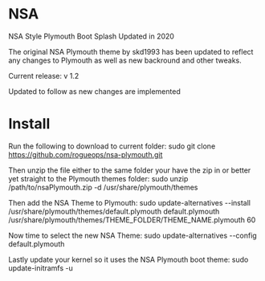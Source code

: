 # NSA
NSA Style Plymouth Boot Splash Updated in 2020

The original NSA Plymouth theme by skd1993 has been updated
to reflect any changes to Plymouth as well as new backround
and other tweaks.

Current release: v 1.2

Updated to follow as new changes are implemented

# Install
Run the following to download to current folder:
sudo git clone https://github.com/rogueops/nsa-plymouth.git

Then unzip the file either to the same folder your have the zip
in or better yet straight to the Plymouth themes folder:
sudo unzip /path/to/nsaPlymouth.zip -d /usr/share/plymouth/themes

Then add the NSA Theme to Plymouth:
sudo update-alternatives --install /usr/share/plymouth/themes/default.plymouth default.plymouth /usr/share/plymouth/themes/THEME_FOLDER/THEME_NAME.plymouth 60

Now time to select the new NSA Theme:
sudo update-alternatives --config default.plymouth

Lastly update your kernel so it uses the NSA Plymouth boot theme:
sudo update-initramfs -u
